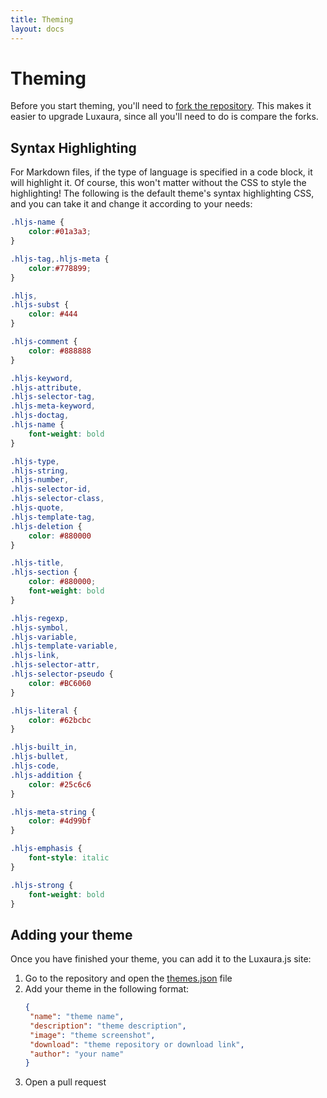 ```yaml
---
title: Theming
layout: docs
---
```


# Theming
Before you start theming, you'll need to [fork the repository](https://github.com/TristianK3604/Luxaura.js/fork). This makes it easier to upgrade Luxaura, since all you'll need to do is compare the forks.

## Syntax Highlighting
For Markdown files, if the type of language is specified in a code block, it will highlight it. Of course, this won't matter without the CSS to style the highlighting! The following is the default theme's syntax highlighting CSS, and you can take it and change it according to your needs:

````css
.hljs-name {
    color:#01a3a3;
}

.hljs-tag,.hljs-meta {
    color:#778899;
}

.hljs,
.hljs-subst {
    color: #444
}

.hljs-comment {
    color: #888888
}

.hljs-keyword,
.hljs-attribute,
.hljs-selector-tag,
.hljs-meta-keyword,
.hljs-doctag,
.hljs-name {
    font-weight: bold
}

.hljs-type,
.hljs-string,
.hljs-number,
.hljs-selector-id,
.hljs-selector-class,
.hljs-quote,
.hljs-template-tag,
.hljs-deletion {
    color: #880000
}

.hljs-title,
.hljs-section {
    color: #880000;
    font-weight: bold
}

.hljs-regexp,
.hljs-symbol,
.hljs-variable,
.hljs-template-variable,
.hljs-link,
.hljs-selector-attr,
.hljs-selector-pseudo {
    color: #BC6060
}

.hljs-literal {
    color: #62bcbc
}

.hljs-built_in,
.hljs-bullet,
.hljs-code,
.hljs-addition {
    color: #25c6c6
}

.hljs-meta-string {
    color: #4d99bf
}

.hljs-emphasis {
    font-style: italic
}

.hljs-strong {
    font-weight: bold
}
````

## Adding your theme

Once you have finished your theme, you can add it to the Luxaura.js site:

  1. Go to the repository and open the [themes.json](https://github.com/TristianK3604/luxaura.js-site/blob/master/themes.json) file
  2. Add your theme in the following format:
     ````json
     {
      "name": "theme name",
      "description": "theme description",
      "image": "theme screenshot",
      "download": "theme repository or download link",
      "author": "your name"
     }
  3. Open a pull request

